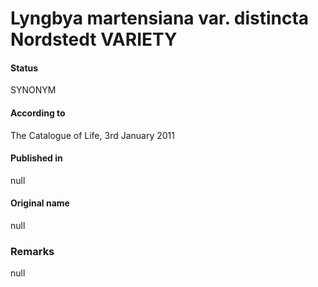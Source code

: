 Lyngbya martensiana var. distincta Nordstedt VARIETY
=======

#### Status
SYNONYM

#### According to
The Catalogue of Life, 3rd January 2011

#### Published in
null

#### Original name
null

### Remarks
null